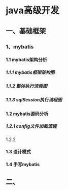 # java高级开发

## 一、基础框架

### 1、mybatis

#### 1.1 mybatis架构分析

##### 1.1.1 mybatis框架架构图



##### 1.1.2 整体执行流程图



##### 1.1.3 sqlSession执行流程图





#### 1.2 mybatis源码分析

##### 1.2.1 config文件加载流程



1.2.2 

#### 1.3 设计模式



#### 1.4 手写mybatis



## 二、

